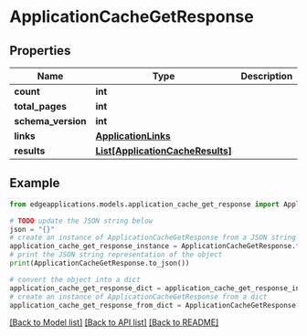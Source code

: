 # ApplicationCacheGetResponse


## Properties

Name | Type | Description | Notes
------------ | ------------- | ------------- | -------------
**count** | **int** |  | 
**total_pages** | **int** |  | 
**schema_version** | **int** |  | 
**links** | [**ApplicationLinks**](ApplicationLinks.md) |  | 
**results** | [**List[ApplicationCacheResults]**](ApplicationCacheResults.md) |  | 

## Example

```python
from edgeapplications.models.application_cache_get_response import ApplicationCacheGetResponse

# TODO update the JSON string below
json = "{}"
# create an instance of ApplicationCacheGetResponse from a JSON string
application_cache_get_response_instance = ApplicationCacheGetResponse.from_json(json)
# print the JSON string representation of the object
print(ApplicationCacheGetResponse.to_json())

# convert the object into a dict
application_cache_get_response_dict = application_cache_get_response_instance.to_dict()
# create an instance of ApplicationCacheGetResponse from a dict
application_cache_get_response_from_dict = ApplicationCacheGetResponse.from_dict(application_cache_get_response_dict)
```
[[Back to Model list]](../README.md#documentation-for-models) [[Back to API list]](../README.md#documentation-for-api-endpoints) [[Back to README]](../README.md)


